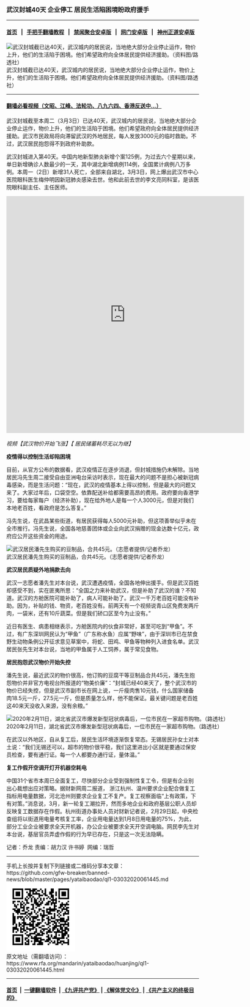 ### 武汉封城40天 企业停工    居民生活陷困境盼政府援手
------------------------

#### [首页](https://github.com/gfw-breaker/banned-news/blob/master/README.md) &nbsp;&nbsp;|&nbsp;&nbsp; [手把手翻墙教程](https://github.com/gfw-breaker/guides/wiki) &nbsp;&nbsp;|&nbsp;&nbsp; [禁闻聚合安卓版](https://github.com/gfw-breaker/bn-android) &nbsp;&nbsp;|&nbsp;&nbsp; [网门安卓版](https://github.com/oGate2/oGate) &nbsp;&nbsp;|&nbsp;&nbsp; [神州正道安卓版](https://github.com/SzzdOgate/update) 



<div id="headerimg">
 <img alt="武汉封城截已达40天，武汉城内的居民说，当地绝大部分企业停止运作，物价上升，他们的生活陷于困境。他们希望政府向全体居民提供经济援助。（资料图/路透社）" src="https://www.rfa.org/mandarin/yataibaodao/huanjing/ql1-03032020061445.html/2020-02-11T061915Z_1972685528_RC26YE9EJEXX_RTRMADP_3_CHINA-HEALTH-XI-ECONOMY.JPG/@@images/abe0d66d-18fe-41a9-b9b0-66f45bbbf565.jpeg" title="武汉封城截已达40天，武汉城内的居民说，当地绝大部分企业停止运作，物价上升，他们的生活陷于困境。他们希望政府向全体居民提供经济援助。（资料图/路透社）"/>
 <div id="headerimgcontents">
  <div id="headerimgcaption">
   <span>
    武汉封城截已达40天，武汉城内的居民说，当地绝大部分企业停止运作，物价上升，他们的生活陷于困境。他们希望政府向全体居民提供经济援助。（资料图/路透社）
   </span>
   <!-- zoomattribute -->
  </div>
  <!-- headerimgcaption -->
 </div>
 <!-- headerimagecontents -->
</div>

<hr/>


#### [翻墙必看视频（文昭、江峰、法轮功、八九六四、香港反送中...）](https://github.com/gfw-breaker/banned-news/blob/master/pages/link3.md)

<div id="storytext">
 <div>
  <div class="slot_header">
  </div>
 </div>
 <p>
  武汉封城截至本周二（3月3日）已达40天，武汉城内的居民说，当地绝大部分企业停止运作，物价上升，他们的生活陷于困境。他们希望政府向全体居民提供经济援助。武汉市民政局将向滞留武汉的外地居民，每人发放3000元的临时救助。不过，武汉居民抱怨得不到政府补助款。
 </p>
 <p>
  武汉封城进入第40天。中国内地新型肺炎新增个案125例，为过去六个星期以来，单日新增确诊人数最少的一天，其中湖北新增病例114例，全国累计病例八万多例。本周一（2日）新增31人死亡，全部来自湖北，3月3日，网上爆出武汉市中心医院眼科医生梅仲明因新冠肺炎感染去世。他和此前去世的李文亮同科室，是该医院眼科副主任、主任医师。
 </p>
 <p>
 </p>
 <p>
 </p>
 <p>
  <iframe frameborder="0" height="620" scrolling="no" src="https://www.facebook.com/plugins/video.php?href=https%3A%2F%2Fwww.facebook.com%2FRFAChinese%2Fvideos%2F241553533536762%2F&amp;show_text=0&amp;width=622" width="622">
  </iframe>
 </p>
 <p>
  <i>
   视频【武汉物价开始飞涨】【 居民储蓄耗尽无以为继】
  </i>
 </p>
 <p>
 </p>
 <p>
  <b>
   疫情得以控制生活却陷困境
  </b>
 </p>
 <p>
  目前，从官方公布的数据看，武汉疫情正在逐步消退，但封城措施仍未解除。当地居民冯先生周二接受自由亚洲电台采访时表示，现在最大的问题不是担心被新冠病毒感染，而是生活问题：“现在，武汉的疫情基本上得以控制，但是最大的问题又来了。大家过年后，口袋空空。依靠配送补给都需要高昂的费用。政府要向香港学习，要给每家每户（经济补助），现在给外地人是每一个人3000元，但是对我们本地老百姓，看政府是怎么答复。”
 </p>
 <p>
  冯先生说，在武昌某些街道，有居民获得每人5000元补助，但这项善举似乎未在全市推行。冯先生说，全国各地慈善团体或企业向武汉捐赠的现金达数十亿元，政府应公开这些资金的用途。
 </p>
 <p>
 </p>
 <p>
  <div class="image-inline captioned" style="width:750px;">
   <div style="width:750px;">
    <img alt="武汉居民潘先生购买的豆制品，合共45元。（志愿者提供/记者乔龙）" src="https://www.rfa.org/mandarin/yataibaodao/huanjing/ql1-03032020061445.html/m0303-ql1p.jpg" title="武汉居民潘先生购买的豆制品，合共45元。（志愿者提供/记者乔龙）"/>
   </div>
   <div class="image-caption">
    <span style="width:750px;">
     武汉居民潘先生购买的豆制品，合共45元。（志愿者提供/记者乔龙）
    </span>
    <span class="copyright">
    </span>
   </div>
  </div>
 </p>
 <p>
  <b>
   武汉居民质疑外地捐款去向
  </b>
 </p>
 <p>
  武汉一志愿者潘先生对本台说，武汉遭遇疫情，全国各地伸出援手。但是武汉百姓却感受不到，实在匪夷所思：“全国之力来补助武汉，但是补助了武汉的谁？不知道。武汉的方舱医院可能补助了，病人可能补助了。武汉一千万老百姓可能没有补助。因为，补贴的钱、物资，老百姓没有。前两天有一个视频说青山区免费发两斤肉，一袋米，还有10斤蔬菜。但是我们硚口区至今为止没有。”
 </p>
 <p>
  近日有医生、病患相继表示，方舱医院内的伙食非常好，甚至可吃到“甲鱼”。不过，有广东深圳网民认为“甲鱼”（广东称水鱼）应属“野味”，由于深圳市已在禁食野生动物条例公开征求意见草案中，将蛇、田鸡、甲鱼等物种列入进食名单。武汉居民张先生对本台说，当地的甲鱼属于人工饲养，属于常见食物。
 </p>
 <p>
  <b>
   居民抱怨武汉物价开始失控
  </b>
 </p>
 <p>
  潘先生说，最近武汉的物价很高，他订购的豆腐干等豆制品合共45元，潘先生抱怨物价并非官方电视台所报道的“物美价廉”：“封城已经40来天了，整个武汉市的物价已经失控，但是武汉市副市长在网上说，一斤瘦肉售10元钱，什么国家储备肉18.5元一斤，27.5元一斤，但是质量怎么样，他不能保证。最关键问题是老百姓这40来天没收入来源，没有余粮。”
 </p>
 <p>
 </p>
 <p>
  <div class="image-inline captioned" style="width:1500px;">
   <div style="width:1500px;">
    <img alt="2020年2月11日，湖北省武汉市爆发新型冠状病毒后，一位市民在一家超市购物。（路透社）" src="https://www.rfa.org/mandarin/yataibaodao/huanjing/ql1-03032020061445.html/2020-02-11T101856Z_460775735_RC2AYE9QIAP1_RTRMADP_3_CHINA-HEALTH.JPG" title="2020年2月11日，湖北省武汉市爆发新型冠状病毒后，一位市民在一家超市购物。（路透社）"/>
   </div>
   <div class="image-caption">
    <span style="width:1500px;">
     2020年2月11日，湖北省武汉市爆发新型冠状病毒后，一位市民在一家超市购物。（路透社）
    </span>
    <span class="copyright">
    </span>
   </div>
  </div>
 </p>
 <p>
  在武汉以外地区，自从复工后，居民生活环境逐渐恢复常态。无锡居民孙女士对本土说：“我们无锡还可以，超市的物价很平稳，我们这里进出小区就是要通过保安员检查，要有通行证。每一个人都要办通行证，量体温。”
 </p>
 <p>
  <b>
   复工作假开空调开灯开机器空耗电
  </b>
 </p>
 <p>
  中国31个省市本周已全面复工，尽快部分企业受到强制性复工令，但是有企业别出心裁想出应对策略。据财新网周二报道， 浙江杭州、温州要求企业配合做复工指标用电量数据，河北沧州则要求企业复工不复产。复工视察面临“上有政策，下有对策。”消息说，3月，新一轮复工潮拉开，然而多地企业和政府基层公职人员却反映复工数据存在作假。杭州街道办事处人员对财新记者说，2月29日起，中央检查组将以街道用电量考核复工率，企业用电量达到1月8日用电量的75%，为此，部分工业企业被要求全天开机器，办公企业被要求全天开空调电脑。网民李先生对本台说，基层官员弄虚作假的行为早已存在，只是这一次无法隐瞒。
 </p>
 <p>
 </p>
 <p>
  记者：乔龙 责编：胡力汉 许书婷  网编：瑞哲
 </p>
</div>

<hr/>
手机上长按并复制下列链接或二维码分享本文章：<br/>
https://github.com/gfw-breaker/banned-news/blob/master/pages/yataibaodao/ql1-03032020061445.md <br/>
<a href='https://github.com/gfw-breaker/banned-news/blob/master/pages/yataibaodao/ql1-03032020061445.md'><img src='https://github.com/gfw-breaker/banned-news/blob/master/pages/yataibaodao/ql1-03032020061445.md.png'/></a> <br/>
原文地址（需翻墙访问）：https://www.rfa.org/mandarin/yataibaodao/huanjing/ql1-03032020061445.html


------------------------
#### [首页](https://github.com/gfw-breaker/banned-news/blob/master/README.md) &nbsp;|&nbsp; [一键翻墙软件](https://github.com/gfw-breaker/nogfw/blob/master/README.md) &nbsp;| [《九评共产党》](https://github.com/gfw-breaker/9ping.md/blob/master/README.md#九评之一评共产党是什么) | [《解体党文化》](https://github.com/gfw-breaker/jtdwh.md/blob/master/README.md) | [《共产主义的终极目的》](https://github.com/gfw-breaker/gczydzjmd.md/blob/master/README.md)


<img src='http://gfw-breaker.win/banned-news/pages/yataibaodao/ql1-03032020061445.md' width='0px' height='0px'/>